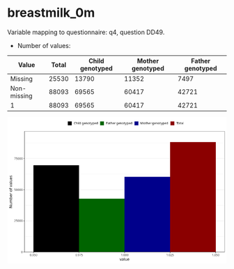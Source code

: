 # breastmilk_0m
Variable mapping to questionnaire: q4, question DD49.
- Number of values:

| Value | Total | Child genotyped | Mother genotyped | Father genotyped |
| ----- | ----- | --------------- | ---------------- | ---------------- |
| Missing | 25530 | 13790 | 11352 | 7497 |
| Non-missing | 88093 | 69565 | 60417 | 42721 |
| 1 | 88093 | 69565 | 60417 | 42721 |



![](breastmilk_0m_n.png)



